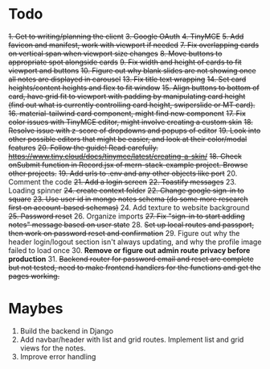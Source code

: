 # Todo


~~1. Get to writing/planning the client~~ 
~~3. Google OAuth~~ 
~~4. TinyMCE~~
~~5. Add favicon and manifest, work with viewport if needed~~
~~7. ~~Fix overlapping cards on vertical span when viewport size changes~~~~
~~8. Move buttons to appropriate spot alongside cards~~
~~9. Fix width and height of cards to fit viewport and buttons~~
~~10. Figure out why blank slides are not showing once all notes are displayed in carousel~~
~~13. Fix title text wrapping~~
~~14. Set card heights/content heights and flex to fit window~~
~~15. Align buttons to bottom of card, have grid fit to viewport with padding by manipulating card height~~ 
~~(find out what is currently controlling card height, swiperslide or MT card).~~
~~16. material-tailwind card component, might find new component~~
~~17. Fix color issues with TinyMCE editor, might involve creating a custom skin~~
~~18. Resolve issue with z-score of dropdowns and popups of editor~~
~~19. Look into other possible editors that might be easier, and look at their color/modal features~~
~~20. Follow the guide! Read carefully. https://www.tiny.cloud/docs/tinymce/latest/creating-a-skin/~~
~~18. Check onSubmit function in Record.jsx of mern-stack-example project. Browse other projects.~~
~~19. Add urls to .env and any other objects like port~~
20. Comment the code
~~21. Add a login screen~~
~~22. Toastify messages~~
23. Loading spinner
~~24. create context folder~~
~~22. Change google sign-in to square~~
~~23. Use user id in mongo notes schema (do some more research first on account-based schemas)~~
24. Add texture to website background
~~25. ~~Password reset~~~~
26. Organize imports
~~27. Fix "sign-in to start adding notes" message based on user state~~
28. ~~Set up local routes and passport, then work on password reset and confirmation~~
29. Figure out why the header login/logout section isn't always updating, and why the profile image failed to load once
30. **Remove or figure out admin route privacy before production**
31. ~~Backend router for password email and reset are complete but not tested, need to make frontend handlers for the functions and get the pages working.~~



# Maybes
1. Build the backend in Django
2. Add navbar/header with list and grid routes. Implement list and grid views for the notes. 
3. Improve error handling 